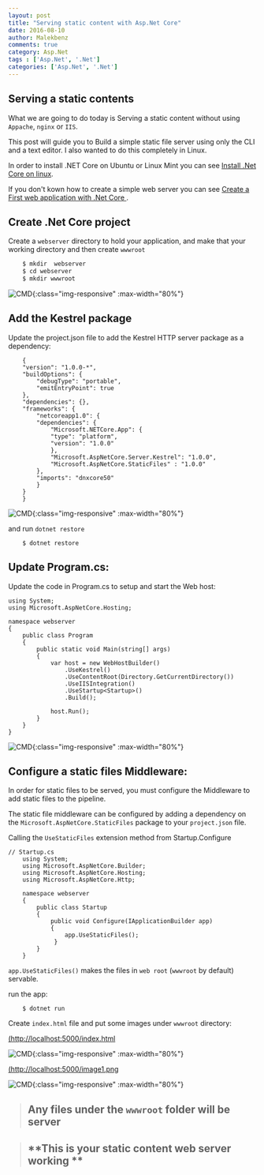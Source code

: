 ```yaml
---
layout: post
title: "Serving static content with Asp.Net Core"
date: 2016-08-10
author: Malekbenz
comments: true
category: Asp.Net
tags : ['Asp.Net', '.Net']
categories: ['Asp.Net', '.Net']
---
```

## Serving a static contents  

What we are going to do today is Serving a static content without using `Appache`, `nginx` or `IIS`. 

This post will guide you to Build a simple static file server using only the CLI and a text editor. I also wanted to do this completely in Linux.

In order to install .NET Core on Ubuntu or Linux Mint you can see [Install .Net Core on linux](/blog/2016/08/01/Install-dotnet-core-linux).

If you don't kown how to create a simple web server you can see [Create a First web application with .Net Core ](/blog/2016/08/05/First-web-application-dotnet-core-linux).

## Create .Net Core project

Create a `webserver` directory to hold your application, and make that your working directory and then create `wwwroot`

```javascript
    $ mkdir  webserver
    $ cd webserver
    $ mkdir wwwroot

```

![CMD](/images/dotnet/webserver01.png){:class="img-responsive" :max-width="80%"}

## Add the Kestrel package

Update the project.json file to add the Kestrel HTTP server package as a dependency:

```
    {
    "version": "1.0.0-*",
    "buildOptions": {
        "debugType": "portable",
        "emitEntryPoint": true
    },
    "dependencies": {},
    "frameworks": {
        "netcoreapp1.0": {
        "dependencies": {
            "Microsoft.NETCore.App": {
            "type": "platform",
            "version": "1.0.0"
            },
            "Microsoft.AspNetCore.Server.Kestrel": "1.0.0",
            "Microsoft.AspNetCore.StaticFiles" : "1.0.0"
        },
        "imports": "dnxcore50"
        }
    }
    }
```
![CMD](/images/dotnet/webserverproject.png){:class="img-responsive" :max-width="80%"}


and run `dotnet restore`

```
    $ dotnet restore
```

## Update  Program.cs:

Update the code in Program.cs to setup and start the Web host:

```
using System;
using Microsoft.AspNetCore.Hosting;

namespace webserver
{
    public class Program
    {
        public static void Main(string[] args)
        {
            var host = new WebHostBuilder()
                .UseKestrel()
                .UseContentRoot(Directory.GetCurrentDirectory())
                .UseIISIntegration()
                .UseStartup<Startup>()
                .Build();

            host.Run();
        }
    }
}
```

![CMD](/images/dotnet/webserverStartup.png){:class="img-responsive" :max-width="80%"}

## Configure a static files Middleware:

In order for static files to be served, you must configure the Middleware to add static files to the pipeline.

The static file middleware can be configured by adding a dependency on the `Microsoft.AspNetCore.StaticFiles` package to your `project.json` file.


Calling the `UseStaticFiles` extension method from Startup.Configure


```
// Startup.cs
    using System;
    using Microsoft.AspNetCore.Builder;
    using Microsoft.AspNetCore.Hosting;
    using Microsoft.AspNetCore.Http;

    namespace webserver
    {
        public class Startup
        {
            public void Configure(IApplicationBuilder app)
            {
                app.UseStaticFiles();
             }
        }
    }
```
`app.UseStaticFiles()` makes the files in `web root` (`wwwroot` by default) servable. 

run the app: 
```
    $ dotnet run
```

Create `index.html` file and  put some images under `wwwroot` directory:

[(http://localhost:5000/index.html](http://localhost:5000/index.html)

![CMD](/images/dotnet/webserverindex.png){:class="img-responsive" :max-width="80%"}

[(http://localhost:5000/image1.png](http://localhost:5000/image1.png)

![CMD](/images/dotnet/webserverpreview.png){:class="img-responsive" :max-width="80%"}



>
> ##  Any files under the `wwwroot` folder will be server 
>

>
> ## **This is your static content web server working **
>
